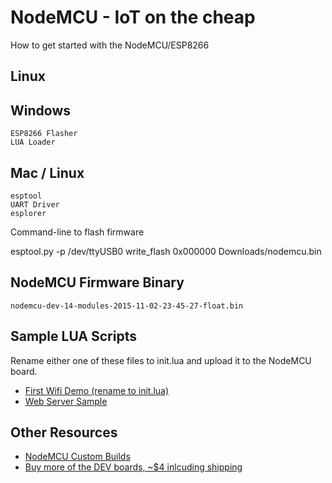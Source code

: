 # NodeMCU - IoT on the cheap
How to get started with the NodeMCU/ESP8266


## Linux

## Windows

    ESP8266 Flasher
    LUA Loader 

## Mac / Linux

    esptool
    UART Driver
    esplorer 

Command-line to flash firmware

esptool.py -p /dev/ttyUSB0 write_flash 0x000000 Downloads/nodemcu.bin


## NodeMCU Firmware Binary

    nodemcu-dev-14-modules-2015-11-02-23-45-27-float.bin 

## Sample LUA Scripts
Rename either one of these files to init.lua and upload it to the NodeMCU board.
 * [First Wifi Demo (rename to init.lua)](https://gist.github.com/robertfoss/2291a9beb9bb889acc8b/raw/5d0d6b7eba2021401cde19abd11e9accd3807477/get_ip.lua)
 * [Web Server Sample](https://gist.github.com/robertfoss/2291a9beb9bb889acc8b/raw/5d0d6b7eba2021401cde19abd11e9accd3807477/webserver.lua)

## Other Resources

 * [NodeMCU Custom Builds](http://frightanic.com/nodemcu-custom-build/)
 * [Buy more of the DEV boards, ~$4 inlcuding shipping](http://www.aliexpress.com/item/New-Wireless-module-NodeMcu-Lua-WIFI-Internet-of-Things-development-board-based-ESP8266-with-pcb-Antenna/32299982691.html?ws_ab_test=searchweb201556_6,searchweb201644_1_79_78_77_82_80_62_81,searchweb201560_4)
